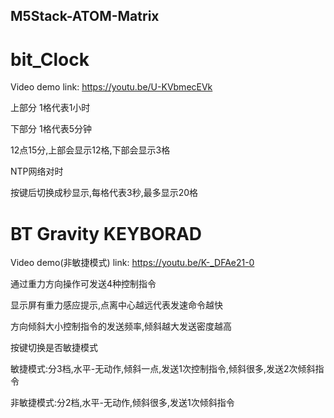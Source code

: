## M5Stack-ATOM-Matrix 

# bit_Clock
Video demo link: https://youtu.be/U-KVbmecEVk

上部分 1格代表1小时

下部分 1格代表5分钟

12点15分,上部会显示12格,下部会显示3格

NTP网络对时

按键后切换成秒显示,每格代表3秒,最多显示20格

# BT Gravity KEYBORAD

Video demo(非敏捷模式) link: https://youtu.be/K-_DFAe21-0

通过重力方向操作可发送4种控制指令

显示屏有重力感应提示,点离中心越远代表发速命令越快

方向倾斜大小控制指令的发送频率,倾斜越大发送密度越高

按键切换是否敏捷模式

  敏捷模式:分3档,水平-无动作,倾斜一点,发送1次控制指令,倾斜很多,发送2次倾斜指令
  
  非敏捷模式:分2档,水平-无动作,倾斜很多,发送1次倾斜指令
